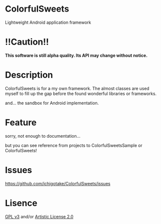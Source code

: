ColorfulSweets
==============

Lightweight Android application framework


!!Caution!!
==========

__This software is still alpha quality. Its API may change without notice.__

Description
==========

ColorfulSweets is for a my own framework. The almost classes are used myself to fill up the gap before the found wonderful libraries or frameworks.

and... the sandbox for Android implementation.

Feature
==========

sorry, not enough to documentation...

but you can see reference from projects to ColorfulSweetsSample or ColorfulSweets!


Issues
==========

https://github.com/ichigotake/ColorfulSweets/issues


Lisence
==========

[GPL v3](http://www.gnu.org/licenses/gpl-3.0.txt) and/or [Artistic License 2.0](http://opensource.org/licenses/Artistic-2.0)
